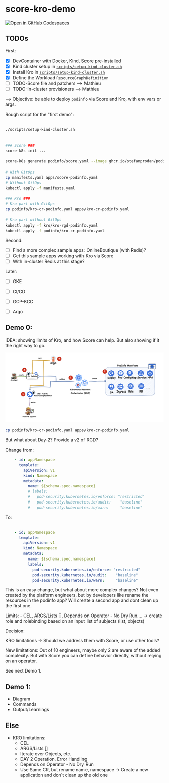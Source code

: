 # score-kro-demo

[![Open in GitHub Codespaces](https://github.com/codespaces/badge.svg)](https://codespaces.new/mathieu-benoit/score-kro-demo)

## TODOs

First:
- [x] DevContainer with Docker, Kind, Score pre-installed
- [x] Kind cluster setup in [`scripts/setup-kind-cluster.sh`](scripts/setup-kind-cluster.sh)
- [x] Install Kro in [`scripts/setup-kind-cluster.sh`](scripts/setup-kind-cluster.sh)
- [x] Define the Workload `ResourceGraphDefinition`
- [ ] TODO-Score file and patchers --> Mathieu
- [ ] TODO-In-cluster provisioners --> Mathieu

--> Objective: be able to deploy `podinfo` via Score and Kro, with env vars or args.

Rough script for the "first demo":
```bash

./scripts/setup-kind-cluster.sh


### Score ###
score-k8s init ...

score-k8s generate podinfo/score.yaml --image ghcr.io/stefanprodan/podinfo:latest --namespace podinfo-app-score --generate-namespace

# With GitOps
cp manifests.yaml apps/score-podinfo.yaml
# Without GitOps
kubectl apply -f manifests.yaml

### Kro ###
# Kro part with GitOps
cp podinfo/kro-cr-podinfo.yaml apps/kro-cr-podinfo.yaml

# Kro part without GitOps
kubectl apply -f kro/kro-rgd-podinfo.yaml
kubectl apply -f podinfo/kro-cr-podinfo.yaml
```

Second:
- [ ] Find a more complex sample apps: OnlineBoutique (with Redis)?
- [ ] Get this sample apps working with Kro via Score
- [ ] With in-cluster Redis at this stage?

Later:
- [ ] GKE
- [ ] CI/CD
- [ ] GCP-KCC
- [ ] Argo


## Demo 0:

IDEA: showing limits of Kro, and how Score can help. But also showing if it the right way to go.

![Demo 0](images/demo-0.png)


```bash
cp podinfo/kro-cr-podinfo.yaml apps/kro-cr-podinfo.yaml
```

But what about Day-2? Provide a v2 of RGD?

Change from:

```yaml
    - id: appNamespace
      template:
        apiVersion: v1
        kind: Namespace
        metadata:
          name: ${schema.spec.namespace}
          # labels:
          #   pod-security.kubernetes.io/enforce: "restricted"
          #   pod-security.kubernetes.io/audit:    "baseline"
          #   pod-security.kubernetes.io/warn:     "baseline"
```
To:

```yaml

    - id: appNamespace
      template:
        apiVersion: v1
        kind: Namespace
        metadata:
          name: ${schema.spec.namespace}
          labels:
            pod-security.kubernetes.io/enforce: "restricted"
            pod-security.kubernetes.io/audit:    "baseline"
            pod-security.kubernetes.io/warn:     "baseline"
```

This is an easy change, but what about more complex changes?
Not even created by the platform engineers, but by developers like rename the resources in the podinfo app?
Will create a second app and dont clean up the first one.

Limits:     - CEL, ARGS/Lists [], Depends on Operator - No Dry Run.... -> create role and rolebinding based on an input list of subjects (list, objects)

Decision:

KRO limitations → Should we address them with Score, or use other tools?

New limitations: Out of 10 engineers, maybe only 2 are aware of the added complexity.
But with Score you can define behavior directly, without relying on an operator.

See next Demo 1.

## Demo 1:

- Diagram
- Commands
- Output/Learnings

## Else

- KRO limitations:
    - CEL
    - ARGS/Lists []
    - Iterate over Objects, etc.
    - DAY 2 Operation, Error Handling
    - Depends on Operator - No Dry Run
    - Use Same CR, but rename name, namespace -> Create a new application and don`t clean up the old one